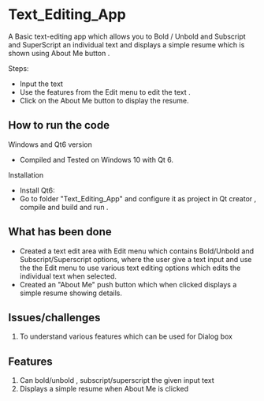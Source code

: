 # Text_Editing_App
A Basic text-editing app which allows you to Bold / Unbold and Subscript and SuperScript an individual text and displays a simple resume which is shown using About Me button .

Steps:
* Input the text 
* Use the features from the Edit menu to edit the text .
* Click on the About Me button to display the resume.

## How to run the code
 Windows and Qt6 version
 * Compiled and Tested on Windows 10 with Qt 6.
 
 Installation
 * Install Qt6: 
 * Go to folder "Text_Editing_App" and configure it as project in Qt creator , compile and build and run .
 
## What has been done
* Created a text edit area with Edit menu which contains Bold/Unbold and Subscript/Superscript options, where the user give a text input and use the the Edit menu to use various text editing options which edits the individual text when selected.
* Created an "About Me" push button which when clicked displays a simple resume showing details.

## Issues/challenges
1. To understand various features which can be used for Dialog box 

## Features
1. Can bold/unbold , subscript/superscript the given input text 
2. Displays a simple resume when About Me is clicked
